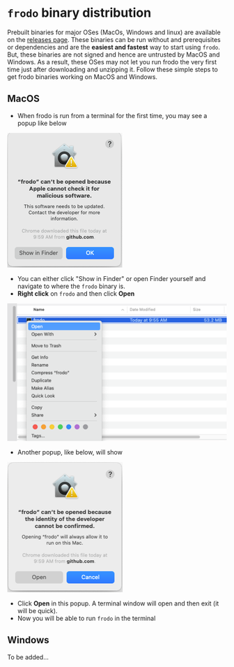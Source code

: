 # `frodo` binary distribution
Prebuilt binaries for major OSes (MacOs, Windows and linux) are available on the [releases page](https://github.com/rockcarver/frodo/releases). These binaries can be run without and prerequisites or dependencies and are the **easiest and fastest** way to start using `frodo`. But, these binaries are not signed and hence are untrusted by MacOS and Windows. As a result, these OSes may not let you run frodo the very first time just after downloading and unzipping it. Follow these simple steps to get frodo binaries working on MacOS and Windows.

## MacOS
- When frodo is run from a terminal for the first time, you may see a popup like below

![warning](images/macos_warn1.png)

- You can either click "Show in Finder" or open Finder yourself and navigate to where the `frodo` binary is.
- **Right click** on `frodo` and then click **Open**

![open](images/macos_warn2.png)

- Another popup, like below, will show 

![open2](images/macos_warn3.png)

- Click **Open** in this popup. A terminal window will open and then exit (it will be quick).
- Now you will be able to run `frodo` in the terminal

## Windows
To be added...